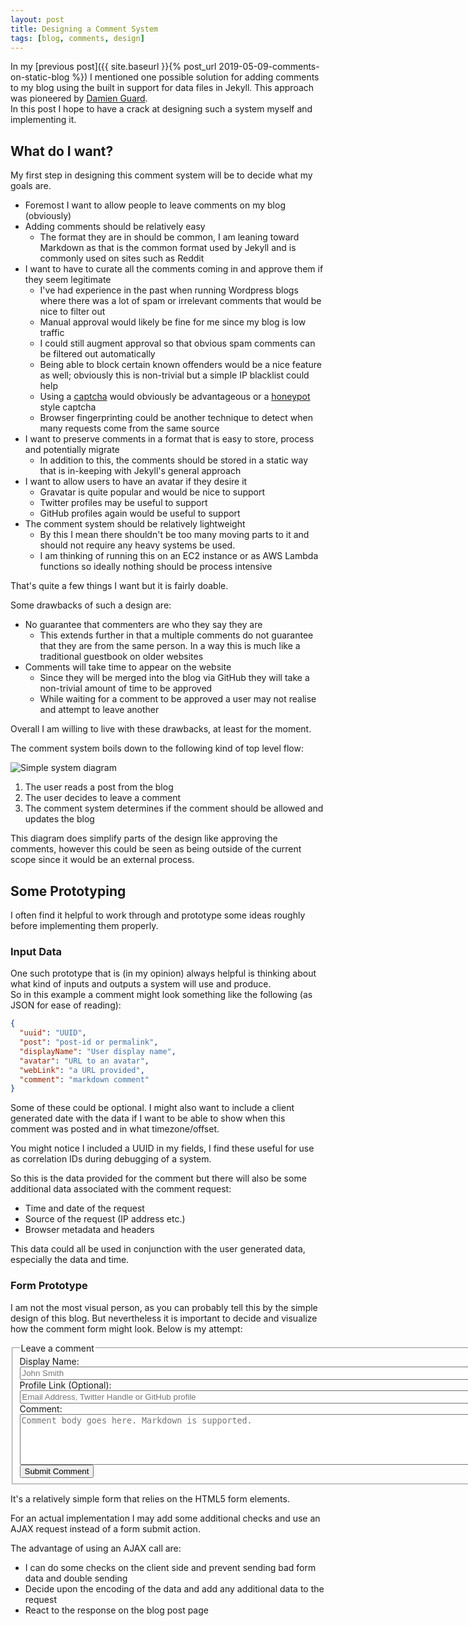 ```yaml
---
layout: post
title: Designing a Comment System
tags: [blog, comments, design]
---
```


In my [previous post]({{ site.baseurl }}{% post_url 2019-05-09-comments-on-static-blog %})
I mentioned one possible solution for adding comments to my blog using the 
built in support for data files in Jekyll. This approach was pioneered by 
[Damien Guard](https://damieng.com/blog/2018/05/28/wordpress-to-jekyll-comments).  
In this post I hope to have a crack at designing such a system myself and 
implementing it.

## What do I want?

My first step in designing this comment system will be to decide what my goals 
are. 

* Foremost I want to allow people to leave comments on my blog (obviously)
* Adding comments should be relatively easy
  - The format they are in should be common, I am leaning toward Markdown as
    that is the common format used by Jekyll and is commonly used on sites such 
    as Reddit
* I want to have to curate all the comments coming in and approve them if they 
  seem legitimate 
  - I've had experience in the past when running Wordpress blogs where there 
    was a lot of spam or irrelevant comments that would be nice to filter out
  - Manual approval would likely be fine for me since my blog is low traffic
  - I could still augment approval so that obvious spam comments can be 
    filtered out automatically
  - Being able to block certain known offenders would be a nice feature as 
    well; obviously this is non-trivial but a simple IP blacklist could help
  - Using a [captcha](https://developers.google.com/recaptcha/) would obviously 
    be advantageous or a 
    [honeypot](https://haacked.com/archive/2007/09/11/honeypot-captcha.aspx/) 
    style captcha
  - Browser fingerprinting could be another technique to detect when many 
    requests come from the same source
* I want to preserve comments in a format that is easy to store, process and 
  potentially migrate
  - In addition to this, the comments should be stored in a static way that is 
    in-keeping with Jekyll's general approach
* I want to allow users to have an avatar if they desire it
  - Gravatar is quite popular and would be nice to support
  - Twitter profiles may be useful to support
  - GitHub profiles again would be useful to support
* The comment system should be relatively lightweight
  - By this I mean there shouldn't be too many moving parts to it and should 
    not require any heavy systems be used. 
  - I am thinking of running this on an EC2 instance or as AWS Lambda functions
    so ideally nothing should be process intensive

That's quite a few things I want but it is fairly doable.

Some drawbacks of such a design are:

* No guarantee that commenters are who they say they are
  - This extends further in that a multiple comments do not guarantee that they 
    are from the same person. In a way this is much like a traditional 
    guestbook on older websites
* Comments will take time to appear on the website
  - Since they will be merged into the blog via GitHub they will take a 
    non-trivial amount of time to be approved
  - While waiting for a comment to be approved a user may not realise and 
    attempt to leave another

Overall I am willing to live with these drawbacks, at least for the moment.

The comment system boils down to the following kind of top level flow:

<img alt='Simple system diagram' src='{{ "assets/comment-system/simple-top-level.svg" | absolute_url  }}' class='blog-image' />

1. The user reads a post from the blog
2. The user decides to leave a comment
3. The comment system determines if the comment should be allowed and updates
   the blog

This diagram does simplify parts of the design like approving the comments, 
however this could be seen as being outside of the current scope since it 
would be an external process.

## Some Prototyping

I often find it helpful to work through and prototype some ideas roughly before 
implementing them properly. 

### Input Data

One such prototype that is (in my opinion) always helpful is thinking about 
what kind of inputs and outputs a system will use and produce.  
So in this example a comment might look something like the following (as JSON 
for ease of reading):

```json
{
  "uuid": "UUID",
  "post": "post-id or permalink",
  "displayName": "User display name",
  "avatar": "URL to an avatar",
  "webLink": "a URL provided",
  "comment": "markdown comment"
}
```

Some of these could be optional. I might also want to include a client 
generated date with the data if I want to be able to show when this comment was
posted and in what timezone/offset.

<p class='message'>
You might notice I included a UUID in my fields, I find these useful for use as
correlation IDs during debugging of a system.
</p>

So this is the data provided for the comment but there will also be some 
additional data associated with the comment request:

* Time and date of the request
* Source of the request (IP address etc.)
* Browser metadata and headers

This data could all be used in conjunction with the user generated data, 
especially the data and time.

### Form Prototype

I am not the most visual person, as you can probably tell this by the simple 
design of this blog. But nevertheless it is important to decide and visualize 
how the comment form might look. Below is my attempt:

<form action="{{ page.url }}" method="get">
  <fieldset>
    <legend>Leave a comment</legend>
    <label style='display: block'>
      Display Name:
      <input required type="text" name="displayName" placeholder="John Smith" style='width:100%'/>
    </label>
    <label style='display: block'>
      Profile Link (Optional):
      <input type="text" name="webLink" placeholder="Email Address, Twitter Handle or GitHub profile" style='width:100%'/>
    </label>
    <label>
    Comment:
      <textarea required minlength="15" spellcheck maxlength="10000" cols="120" rows="5" name="commentBody" placeholder="Comment body goes here. Markdown is supported." ></textarea>
    </label>
    <button type="submit" onclick='alert("Submitted Comment"); return false;'>Submit Comment</button>
  </fieldset>
</form>

It's a relatively simple form that relies on the HTML5 form elements.

For an actual implementation I may add some additional checks and use an AJAX 
request instead of a form submit action. 

The advantage of using an AJAX call are:

* I can do some checks on the client side and prevent sending bad form data 
  and double sending
* Decide upon the encoding of the data and add any additional data to the 
  request
* React to the response on the blog post page 
